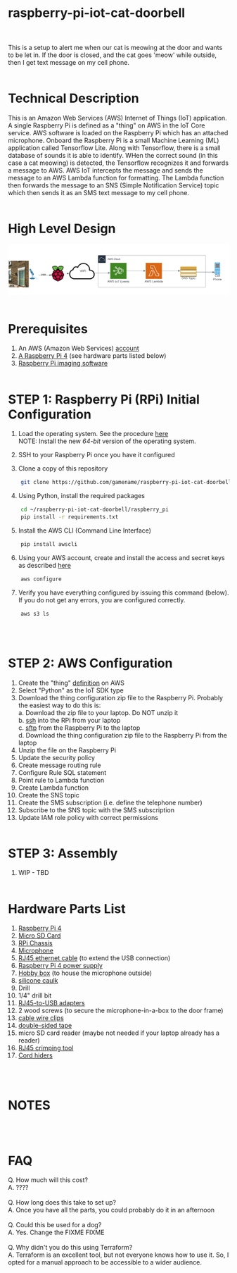# raspberry-pi-iot-cat-doorbell

<br><br>
This is a setup to alert me when our cat is meowing at the door and wants to be let in. If the door is closed, and the
cat goes 'meow' while outside, then I get text message on my cell phone.
<br><br>

# Technical Description

This is an Amazon Web Services (AWS) Internet of Things (IoT) application. A single Raspberry Pi is defined as a "thing" 
on AWS in the IoT Core service. AWS software is loaded on the Raspberry Pi which has an attached microphone. Onboard the 
Raspberry Pi is a small Machine Learning (ML) application called Tensorflow Lite. Along with Tensorflow, there is a 
small database of sounds it is able to identify. WHen the correct sound (in this case a cat meowing) is detected, 
the Tensorflow recognizes it and forwards a message to AWS. AWS IoT intercepts the message and sends the message to 
an AWS Lambda function for formatting. The Lambda function then forwards the message to an SNS (Simple Notification Service) 
topic which then sends it as an SMS text message to my cell phone.
<br><br>

# High Level Design<br>

![](.README_images/diagram.png)
<br><br>

# Prerequisites<br>

1. An AWS (Amazon Web
   Services) [account](https://aws.amazon.com/premiumsupport/knowledge-center/create-and-activate-aws-account/)
2. [A Raspberry Pi 4](https://www.amazon.com/dp/B08Q8L3B9D?ref_=cm_sw_r_cp_ud_dp_70VG7MF3JGCHTGZKZGG4) (see hardware
   parts listed below)
3. [Raspberry Pi imaging software](https://www.raspberrypi.com/software/)
   <br><br>

# STEP 1: Raspberry Pi (RPi) Initial Configuration

1. Load the operating system. See the procedure [here](https://youtu.be/u8bbp79haN4)<br>
   NOTE: Install the new *64-bit* version of the operating system.<br>

2. SSH to your Raspberry Pi once you have it configured

3. Clone a copy of this repository

```bash
    git clone https://github.com/gamename/raspberry-pi-iot-cat-doorbell.git
```

4. Using Python, install the required packages

```bash
    cd ~/raspberry-pi-iot-cat-doorbell/raspberry_pi
    pip install -r requirements.txt
```

5. Install the AWS CLI (Command Line Interface)

```bash
    pip install awscli
```

6. Using your AWS account, create and install the access and secret keys as
   described [here](https://docs.aws.amazon.com/cli/latest/userguide/cli-configure-quickstart.html)

```bash
    aws configure
```

7. Verify you have everything configured by issuing this command (below). If you do not get any errors, you are
   configured correctly.

```bash
    aws s3 ls
```

<br><br>

# STEP 2: AWS Configuration

1. Create the "thing" [definition](https://us-east-1.console.aws.amazon.com/iot/home?region=us-east-1#/connectdevice) on
   AWS
2. Select "Python" as the IoT SDK type
3. Download the thing configuration zip file to the Raspberry Pi. Probably the easiest way to do this is:<br>
   a. Download the zip file to your laptop. Do NOT unzip it<br>
   b. [ssh](https://phoenixnap.com/kb/what-is-ssh) into the RPi from your laptop<br>
   c. [sftp](https://www.digitalocean.com/community/tutorials/how-to-use-sftp-to-securely-transfer-files-with-a-remote-server) from the Raspberry Pi to the laptop<br> 
   d. Download the thing configuration zip file to the Raspberry Pi from the laptop<br>
4. Unzip the file on the Raspberry Pi
5. Update the security policy
6. Create message routing rule
7. Configure Rule SQL statement
8. Point rule to Lambda function
9. Create Lambda function
10. Create the SNS topic
11. Create the SMS subscription (i.e. define the telephone number)
12. Subscribe to the SNS topic with the SMS subscription
13. Update IAM role policy with correct permissions
<br><br>

# STEP 3: Assembly
1. WIP - TBD 
<br><br>

# Hardware Parts List <br>

1. [Raspberry Pi 4](https://a.co/d/iTeahRb)
2. [Micro SD Card](https://a.co/d/gPUG9wK)
3. [RPi Chassis](https://a.co/d/fNzIn9r)
4. [Microphone](https://a.co/d/79ZNPXm)
5. [RJ45 ethernet cable](https://a.co/d/4nUaynw) (to extend the USB connection)
6. [Raspberry Pi 4 power supply](https://a.co/d/7sYmfgP)
7. [Hobby box](https://a.co/d/1OaFHOC) (to house the microphone outside)
8. [silicone caulk](https://a.co/d/iZSnaku)
9. Drill
10. 1/4" drill bit
11. [RJ45-to-USB adapters](https://a.co/d/iqZkoYu) 
12. 2 wood screws (to secure the microphone-in-a-box to the door frame)  
13. [cable wire clips](https://a.co/d/1oKEFx6)
14. [double-sided tape](https://a.co/d/fFFFt39)
15. micro SD card reader (maybe not needed if your laptop already has a reader)
16. [RJ45 crimping tool](https://a.co/d/4zkLy3x)
17. [Cord hiders](https://a.co/d/2iqsGGe)

<br><br>
# NOTES
<br><br>

# FAQ

Q. How much will this cost?<br>
A. ????
<br><br>
Q. How long does this take to set up?<br>
A. Once you have all the parts, you could probably do it in an afternoon
<br><br>
Q. Could this be used for a dog?<br>
A. Yes. Change the FIXME FIXME
<br><br>
Q. Why didn't you do this using Terraform?<br>
A. Terraform is an excellent tool, but not everyone knows how to use it.  So, I opted for a manual approach to be 
accessible to a wider audience.
<br><br>
